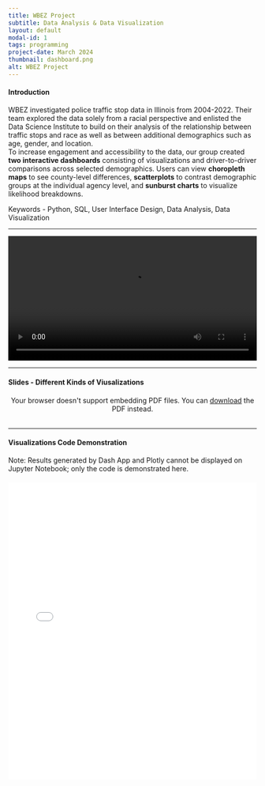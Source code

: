 ```yaml
---
title: WBEZ Project
subtitle: Data Analysis & Data Visualization
layout: default
modal-id: 1
tags: programming
project-date: March 2024
thumbnail: dashboard.png
alt: WBEZ Project
---
```


<html>
<head>
    <meta name="viewport" content="width=device-width, initial-scale=1.0">
    <style>
        /* Style for the PDF container */
        .pdf-container {
            overflow-y: auto;
            max-height: 500px;
            margin-top: 20px; /* Add margin to separate from the text */
        }
        /* Style for the iframe container */
        .iframe-container {
            width: 100%;
            max-width: 1000px; /* Limit maximum width */
            margin-top: 20px; /* Add margin to separate from the text */
        }
    </style>
</head>
<body>
    <h4>Introduction</h4>
    <p>WBEZ investigated police traffic stop data in Illinois from 2004-2022. Their team explored the data solely from a racial perspective and enlisted the Data Science Institute to build on their analysis of the relationship between traffic stops and race as well as between additional demographics such as age, gender, and location. <br> To increase engagement and accessibility to the data, our group created <b>two interactive dashboards</b> consisting of visualizations and driver-to-driver comparisons across selected demographics. Users can view <b>choropleth maps</b> to see county-level differences, <b>scatterplots</b> to contrast demographic groups at the individual agency level, and <b>sunburst charts</b> to visualize likelihood breakdowns.</p>
    <p>Keywords - Python, SQL, User Interface Design, Data Analysis, Data Visualization</p>
    <hr class="star-primary">
    <video width="100%" height="auto" controls>
        <source src="img/portfolio/WBEZ_Final_Video_Presentation.mp4" type="video/mp4">
        Your browser does not support the video tag.
    </video>
    <br>
    <hr class="star-primary">
    <h4>Slides - Different Kinds of Viusalizations</h4>
    <!-- PDF container -->
    <div class="pdf-container" style="text-align: center;">
        <object data="img/portfolio/visualization.pdf" width="640" height="480" type="application/pdf">
            <!-- Fallback message if the browser doesn't support PDF embedding -->
            Your browser doesn't support embedding PDF files. You can <a href="img/portfolio/visualization.pdf">download</a> the PDF instead.
        </object>
    </div>
    <br>
    <hr class="star-primary">
    <h4>Visualizations Code Demonstration</h4>
    <p>Note: Results generated by Dash App and Plotly cannot be displayed on Jupyter Notebook; only the code is demonstrated here.</p>
    <div class="iframe-container">
        <iframe src="img/portfolio/dataviz.html" width="100%" height="600" frameborder="0"></iframe>
    </div>
    <br>

</body>
</html>



